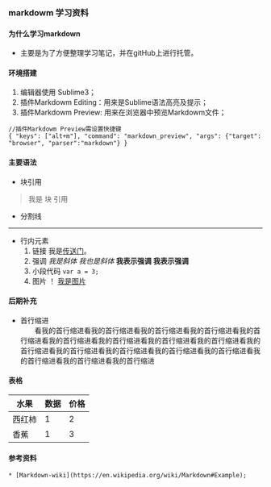 ### markdowm 学习资料
#### 为什么学习markdown
* 主要是为了方便整理学习笔记，并在gitHub上进行托管。
#### 环境搭建
1. 编辑器使用 Sublime3；
2. 插件Markdowm Editing：用来是Sublime语法高亮及提示；
3. 插件Markdowm Preview: 用来在浏览器中预览Markdowm文件；
```
//插件Markdowm Preview需设置快捷键
{ "keys": ["alt+m"], "command": "markdown_preview", "args": {"target": "browser", "parser":"markdown"} }
```
#### 主要语法
* 块引用
>我是
>块
>引用
* 分割线
-------------------
* 行内元素
    1. 链接
        我是[传送门]('https://github.com/AmberAAA/love')。
    2. 强调
        *我是斜体*
        _我也是斜体_
        **我表示强调**
        __我表示强调__
    3. 小段代码
        `var a = 3;`
    4. 图片
        ！ [我是图片](http://moepic.cc/images/2016/04/22/08b4ba3ab3ba88b56223cdc31b710011.jpg)

#### 后期补充
* 首行缩进  
    &ensp;&ensp;&ensp;&ensp;看我的首行缩进看我的首行缩进看我的首行缩进看我的首行缩进看我的首行缩进看我的首行缩进看我的首行缩进看我的首行缩进看我的首行缩进看我的首行缩进看我的首行缩进看我的首行缩进看我的首行缩进看我的首行缩进看我的首行缩进看我的首行缩进看我的首行缩进


#### 表格
| 水果 | 数据 | 价格 |
| ----| ---- |  --- |
|西红柿|1|2|
|香蕉|1 | 3 |
#### 参考资料
    * [Markdown-wiki](https://en.wikipedia.org/wiki/Markdown#Example);